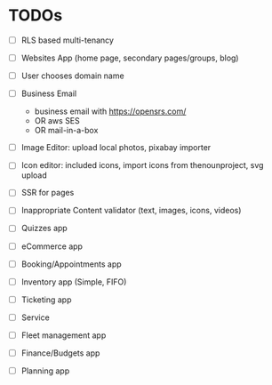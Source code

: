 # TODOs

* [ ] RLS based multi-tenancy
* [ ] Websites App (home page, secondary pages/groups, blog)
* [ ] User chooses domain name
* [ ] Business Email
    * business email with https://opensrs.com/
    * OR aws SES
    * OR mail-in-a-box
* [ ] Image Editor: upload local photos, pixabay importer
* [ ] Icon editor: included icons, import icons from thenounproject, svg upload
* [ ] SSR for pages
* [ ] Inappropriate Content validator (text, images, icons, videos)

* [ ] Quizzes app
* [ ] eCommerce app
* [ ] Booking/Appointments app
* [ ] Inventory app (Simple, FIFO)
* [ ] Ticketing app
* [ ] Service
* [ ] Fleet management app
* [ ] Finance/Budgets app
* [ ] Planning app
